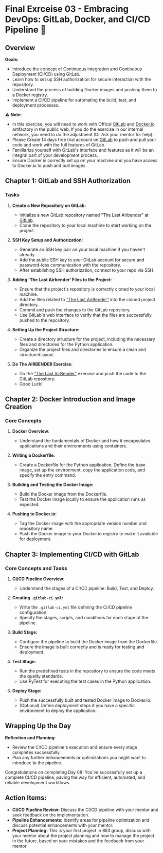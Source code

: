 # Final Exrceise 03 - Embracing DevOps: GitLab, Docker, and CI/CD Pipeline 🚀

## Overview

**Goals:**

- Introduce the concept of Continuous Integration and Continuous Deployment (CI/CD) using GitLab.
- Learn how to set up SSH authorization for secure interaction with the repository.
- Understand the process of building Docker images and pushing them to a Docker registry.
- Implement a CI/CD pipeline for automating the build, test, and deployment processes.

**⚠️ Note:**

- In this exercise, you will need to work with Offical [GitLab](https://gitlab.com/) and [Docker.io](https://Docker.io/) artifactory in the public web, If you do the exercise in our internal network, you need to do the adjustment (Or Ask your mentor for help).
- Please Create 14 days free trial account on [GitLab](https://gitlab.com/) to push and pull your code and work with the full features of GitLab.
- Familiarize yourself with GitLab's interface and features as it will be an integral part of your development process.
- Ensure Docker is correctly set up on your machine and you have access to Docker.io to push and pull images.

## Chapter 1: GitLab and SSH Authorization

### Tasks

1. **Create a New Repository on GitLab:**
   - Initialize a new GitLab repository named "The Last Airbender" at [GitLab](https://gitlab.com/).
   - Clone the repository to your local machine to start working on the project.

2. **SSH Key Setup and Authorization:**
   - Generate an SSH key pair on your local machine if you haven't already.
   - Add the public SSH key to your GitLab account for secure and password-less communication with the repository.
   - After establishing SSH authorization, connect to your repo via SSH.

3. **Adding 'The Last Airbender' Files to the Project:**
   - Ensure that the project's repository is correctly cloned to your local machine.
   - Add the files related to ["The Last AirBender"](https://github.com/883G/The-Last-AirBender) into the cloned project directory.
   - Commit and push the changes to the GitLab repository.
   - Use GitLab's web interface to verify that the files are successfully pushed to the repository.
4. **Setting Up the Project Structure:**
   - Create a directory structure for the project, including the necessary files and directories for the Python application.
   - Organize the project files and directories to ensure a clean and structured layout.
5. **Do The AIRBENDER Exercise:**
   - Do the ["The Last AirBender"](https://github.com/883G/The-Last-AirBender) exercise and push the code to the GitLab repository.
   - Good Luck!

## Chapter 2: Docker Introduction and Image Creation

### Core Concepts

1. **Docker Overview:**
   - Understand the fundamentals of Docker and how it encapsulates applications and their environments using containers.

2. **Writing a Dockerfile:**
   - Create a Dockerfile for the Python application. Define the base image, set up the environment, copy the application code, and specify the entry command.

3. **Building and Testing the Docker Image:**
   - Build the Docker image from the Dockerfile.
   - Test the Docker image locally to ensure the application runs as expected.

4. **Pushing to Docker.io:**
   - Tag the Docker image with the appropriate version number and repository name.
   - Push the Docker image to your Docker.io registry to make it available for deployment.

## Chapter 3: Implementing CI/CD with GitLab

### Core Concepts and Tasks

1. **CI/CD Pipeline Overview:**
   - Understand the stages of a CI/CD pipeline: Build, Test, and Deploy.

2. **Creating `.gitlab-ci.yml`:**
   - Write the `.gitlab-ci.yml` file defining the CI/CD pipeline configuration.
   - Specify the stages, scripts, and conditions for each stage of the pipeline.

3. **Build Stage:**
   - Configure the pipeline to build the Docker image from the Dockerfile.
   - Ensure the image is built correctly and is ready for testing and deployment.

4. **Test Stage:**
   - Run the predefined tests in the repository to ensure the code meets the quality standards.
   - Use PyTest for executing the test cases in the Python application.

5. **Deploy Stage:**
   - Push the successfully built and tested Docker image to Docker.io.
   - (Optional) Define deployment steps if you have a specific environment to deploy the application.

## Wrapping Up the Day

**Reflection and Planning:**

- Review the CI/CD pipeline's execution and ensure every stage completes successfully.
- Plan any further enhancements or optimizations you might want to introduce to the pipeline.

Congratulations on completing Day 08! You've successfully set up a complete CI/CD pipeline, paving the way for efficient, automated, and reliable development workflows.

## **Action Items:**
- **CI/CD Pipeline Review:** Discuss the CI/CD pipeline with your mentor and seek feedback on the implementation.
- **Pipeline Enhancements:** Identify areas for pipeline optimization and discuss potential enhancements with your mentor.
- **Project Planning:** This is your first project in 883 group, discuss with your mentor about the project planning and how to manage the project in the future, based on your mistakes and the feedback from your mentor.